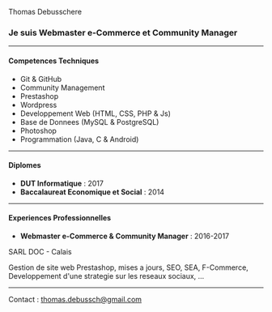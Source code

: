 
Thomas Debusschere

### Je suis Webmaster e-Commerce et Community Manager
- - -
#### Competences Techniques
- Git & GitHub
- Community Management
- Prestashop
- Wordpress
- Developpement Web (HTML, CSS, PHP & Js)
- Base de Donnees (MySQL & PostgreSQL)
- Photoshop
- Programmation (Java, C & Android)
- - -
#### Diplomes
- **DUT Informatique** : 2017
- **Baccalaureat Economique et Social** : 2014
- - -
#### Experiences Professionnelles
- **Webmaster e-Commerce & Community Manager** : 2016-2017

 SARL DOC - Calais

 Gestion de site web Prestashop, mises a jours, SEO, SEA, F-Commerce, Developpement d'une strategie sur les reseaux sociaux, ...
- - -
Contact : thomas.debussch@gmail.com

